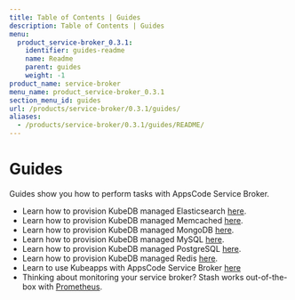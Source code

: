 ```yaml
---
title: Table of Contents | Guides
description: Table of Contents | Guides
menu:
  product_service-broker_0.3.1:
    identifier: guides-readme
    name: Readme
    parent: guides
    weight: -1
product_name: service-broker
menu_name: product_service-broker_0.3.1
section_menu_id: guides
url: /products/service-broker/0.3.1/guides/
aliases:
  - /products/service-broker/0.3.1/guides/README/
---
```

# Guides

Guides show you how to perform tasks with AppsCode Service Broker.

- Learn how to provision KubeDB managed Elasticsearch [here](/products/service-broker/0.3.1/guides/kubedb/elasticsearch).
- Learn how to provision KubeDB managed Memcached [here](/products/service-broker/0.3.1/guides/kubedb/memcached).
- Learn how to provision KubeDB managed MongoDB [here](/products/service-broker/0.3.1/guides/kubedb/mongodb).
- Learn how to provision KubeDB managed MySQL [here](/products/service-broker/0.3.1/guides/kubedb/mysql).
- Learn how to provision KubeDB managed PostgreSQL [here](/products/service-broker/0.3.1/guides/kubedb/postgres).
- Learn how to provision KubeDB managed Redis [here](/products/service-broker/0.3.1/guides/kubedb/redis).
- Learn to use Kubeapps with AppsCode Service Broker [here](/products/service-broker/0.3.1/guides/kubeapps)
- Thinking about monitoring your service broker? Stash works out-of-the-box with [Prometheus](/products/service-broker/0.3.1/guides/monitoring/overview).
